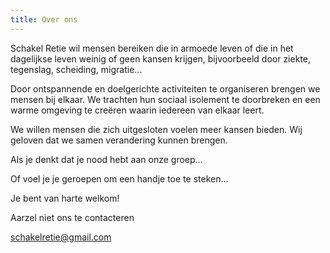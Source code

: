 ```yaml
---
title: Over ons
---
```

Schakel Retie wil mensen bereiken die in armoede leven of die in het dagelijkse leven weinig of geen kansen krijgen, bijvoorbeeld door ziekte, tegenslag, scheiding, migratie... 



Door ontspannende en doelgerichte activiteiten te organiseren brengen we mensen bij elkaar. We trachten hun sociaal isolement te doorbreken en een warme omgeving te creëren waarin iedereen van elkaar leert. 



We willen mensen die zich uitgesloten voelen meer kansen bieden. Wij geloven dat we samen verandering kunnen brengen. 

Als je denkt dat je nood hebt aan onze groep…



Of voel je je geroepen om een handje toe te steken…



Je bent van harte welkom!

Aarzel niet ons te contacteren

				

schakelretie@gmail.com
